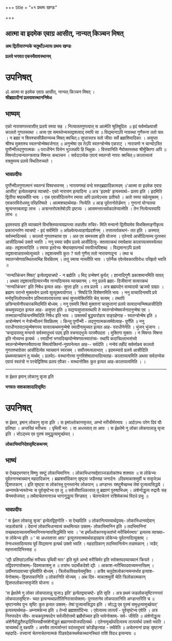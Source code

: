 +++
title = "०१ प्रथमः खण्डः"

+++


## आत्मा वा इदमेक एवाग्र आसीत्, नान्यत् किञ्चन मिषत्

**अथ द्वितीयारण्यके चतुर्थोऽध्यायः प्रथमः खण्डः**

**प्रलये भगवत एकस्यैवावस्थानम्**

# **उपनिषत्**

ॐ आत्मा वा इदमेक एवाग्र आसीत्, नान्यत् किञ्चन मिषत् ।  
**श्रीब्रह्मादीनां प्रलयावस्थाननिषेधः**

## भाष्यम्

एको नारायणस्त्वासीत् प्रलये रमया सह । नित्याततगुणत्वात् स आत्मेति श्रुतिषूदितः ॥ इदं सर्वमपेक्ष्यासौ कालतो गुणतस्तथा । अग्र्य एव समस्तेभ्यस्तद्वशत्वाद् रमापि सा ॥ विद्यमानाऽपि नाग्रस्था गुणैरूना ततो यतः । न ब्रह्मा न शिवश्चासीन्नैवान्यच्च मिषत् क्वचित्॥ सुप्तास्तत्र यतो जीवाः सर्वे ब्रह्मशिवादिकाः । असुप्ता श्रीश्च मुक्ताश्च स्वतन्त्रोन्मेषवर्जनात् ॥ अनुन्मेषा एव तेऽपि स्वतन्त्रोन्मेष एकराट् । नारायणो न चान्योऽस्ति पूर्णोन्मीलद्गुणात्मकः ॥ पराधीनेन वित्तेन भुञ्जन्नपि हि भिक्षुकः । वित्तवानिति नैवोक्तस्तथा श्रीर्मुक्तिगा अपि ॥ मिषन्तोऽप्यन्यतन्त्रत्वान्न मिषन्तः कथञ्चन । सर्वदाऽप्येक एवायं स्वतन्त्रो नापरः क्वचित्॥ कालाग्र्यत्वं वक्तुमस्य प्रलये स्थितिरुच्यते ।

### **भावप्रदीपः**

पूर्णोन्मीलगुणात्मानं स्वतन्त्रं विश्वभावनम् । नारायणमहं वन्दे मरुद्ब्रह्मादिकामदम् ॥'आत्मा वा इदमेक एवाग्र आसीत्' इत्येतत्खण्डं व्याचष्टे- एको नारायण इत्यादिना ॥ अत्र 'इदमग्रे' इत्यस्यार्थः- प्रलय इति । इदमिति द्वितीया षष्ठयर्थेति भावः । एक एवासीदित्यनेन रमाया अपि प्रलयेऽभावः प्रतीयते । अतो रमया सहेत्युक्तम् । एवकारविरोधस्तु परिहरिष्यते । आत्मशब्दार्थमाह- नित्येति ॥ आङ् पूर्वत्तनोतेर्डमन् । गुणानां योग्यतया श्रुत्यन्तरबलाद्वा लाभः । अत्रान्तरोपश्लेषोऽपि द्रष्टव्यः । आसमन्तात्सर्वकालेप्यात्मेति । तेन नित्येत्यस्यापि लाभः ॥

इदमस्याग्र इति व्याख्याने विभक्तिव्यत्ययप्राप्त्या तन्नातीव रुचिर- मिति मन्वानो द्वितीयामेव विभक्तिमङ्गीकृत्य प्रकारान्तरेण व्याचष्टे - इदं सर्वमिति ॥ अपेक्ष्येत्यध्याहार्यप्रदर्शनम् । तत्तात्पर्यकथनं- तत इति । अस्मात् सर्वस्मादित्यर्थः । कालतो गुणतश्चाग्र्य एव । अत एव समस्तश इति योजना । एतेनाग्रे आसीदित्यस्य पुरस्सर आसीदित्यर्थ उक्तो भवति । ननु रमया सहैव प्रलये आसीदित्यु- क्तत्वात्कथं रमापेक्षया कालाग्र्यत्वमस्येत्यत आह- तद्वशत्वादिति ॥ रमाया इतरेभ्यः श्रेष्ठयज्ञापनार्थं रमापीत्यपिशब्दः । विद्यमानाऽपि प्रलये तद्वशत्वान्नाग्रस्थेत्युच्यते । तद्वशत्वमपि कुतः ? यतो गुणैस् ततो नारायणादूना । तथा च स्वातन्त्र्येणाग्रस्थितत्वमिह विवक्षितम् । तत्तु रमाया नास्तीति भावः । एतेनैक एवेत्येवकारविरोधः परिहृतो भवति ॥

'नान्यत्किंचन मिषत्' इत्येतद्व्याचष्टे - न ब्रह्मेति ॥ मिद् उन्मेषणं कुर्वत् । ज्ञानादिगुणैः प्रकाशमानमिति यावत् । अथवा तद्वशत्वादित्यारभ्यैव नान्यदित्यस्य व्याख्यानम् । ननु प्रलये ब्रह्मा- दिजीवानां सत्वात्कथं 'नान्यत्किंचन' इति निषेध इत्यत आह- सुप्ता इति ॥ तत्र प्रलये । अत्र ब्रह्मपदेन वाय्वादयो ऋजवो ग्राह्याः । ब्रह्मणः परान्ते मुक्तत्वेन प्रलये सुत्युक्त्ययोगात् । ‘मिषदि’ति विशेषणमिति भावः । ननु वाय्वादिनामपि प्रये मनोवृत्तिलोपाभावेन प्रतिभातपरावरतया कथं सुप्तत्वेक्तिरिति चेत् सत्यम् । तथापि छत्रिन्यायेनौपचारकमिदमिति बोध्यम् । ननु एवमपि श्रियो मुक्तानां चासुप्तानां प्रलये सत्वादन्यन्मिषन्नासीदिति कथमुपपद्यत इत्यत आह- असुप्ता इति ॥ यद्यप्यसुप्तास्तथापि ते स्वतन्त्रोन्मेषवर्जनादनुन्मेषा एव । तस्मान्नान्यत्किंचनमिषदिति निषेध इति भावः । उक्तमर्थं बुद्ध्यारोहाय सङ्ग्रहेणाह - स्वतन्त्रोन्मेष इति ॥ अत्रोन्मेषणं न नेत्रोन्मीलनं विवक्षितम् । किन्तु पुर्णोन्मी - लद्गुणात्मकत्वमेवेत्याह- पूर्णेति ॥ ननु पराधीनतयाऽप्युन्मेषणस्य सत्वात्कथमनुन्मेषो रमादीनामुच्यत इत्यत आह- पराधीनेनेति । भुंजन् भुंजानः । ‘चन्द्रादयस्तु मन्यन्ते सर्वस्मादुभयं पदम् इति वचनाद्भुजेः परस्मैपदता । मुक्तिगा मुक्ताः । न मिषन्तः मिषन्त इति नोच्यन्त इत्यर्थः । रमादीनां भगवदिच्छयोन्मेषणवत्स्वातंत्र्य- स्थापि कदाचिल्लाभसंभवे स्वतन्त्रोन्मेषणस्यैवापत्या मिषत्वोक्तिर्ना-नुपपनेत्यत आह-- सर्वदेति । नन्वेवं तहींदं सर्वमपेक्ष्य कालतो गुणतश्चाग्रेसर आसीदित्येव व्याख्यानं स्वरसम् । सर्वोत्तमत्वलाभात् । इदमस्याग्रे प्रलये आसीदिति प्रथमव्याख्यानं तु व्यर्थम् । प्रलयेऽ- वस्थानोत्त्या गुणविशेषालाभादित्यताह- कालाग्र्यत्वमिति अथवा सर्वदाप्येक एवायं स्वतंत्रो न परचेद्विशिष्य प्रलय एवैका - वस्थानोक्तिः कुत इत्यत आह-कालग्र्यत्वमिति । ।

------------------------------------------------------------------------

स ईक्षत इमान् लोकानु सृजा इति

**भगवतः सशकाशादादिसृष्टिः**

# **उपनिषत्**

स ईक्षत, इमान् लोकानु सृजा इति । स इमांल्लोकानसृजत, अम्भो मरीचीर्मरमापः । अदोऽम्भः परेण दिवं यौः प्रतिष्ठा । अन्तरिक्षं मरीचयः । पृथिवी मरः । या अधस्तात् ता आपः । स ईक्षतेमे नु लोका लोकपालान्नु सृजा इति । सोऽद्भय एव पुरुषं समुद्धृत्यामूर्च्छयत् ।

**लोकाभिमानिदेवसृष्टिकथनम्**

## भाष्यं

स ऐच्छद्भगवान् विष्णुः स्रष्टुं लोकाभिमानिनः । लोकाभिधानवद्देवाञ्जडलोकांश्च शाश्वतः ॥ स लोकेभ्यः पूर्वतनानबाख्यान् महदादिकान् । ब्रह्मशर्वादिकान् सृष्ट्वा जडैस्सह जनार्दनः ॥दिवमाकाशमुर्वी च ससृजेऽथ द्विसप्तकान् । इति सृष्ट्वा स लोकांस्तु पुनस्तानेव लोकपान् ॥ अण्डान्तः स्रष्टुमैच्छच्च तेषां पूज्यत्वसिद्धये । अम्नामकेभ्यस्तेभ्यः स पूर्वसृष्टेभ्य एव तु ॥ सर्वजीवाधिकत्वात् तु ब्रह्माणं पुरुषाभिधम् । अंशेनोद्धृत्य रुद्रायैः सह चैनमयोजयत् ॥ तथैवाचेतनानाञ्च भागानुद्धृत्य पिण्डवत् । चेतनाचेतनं राशिमेकस्थं विदधे प्रभुः ॥

### **भावप्रदीपः**

' स ईक्षत लोकान्नु सृजा' इत्येतद्विवृणोति - स ऐच्छदिति ॥ लोकानित्यस्यार्थद्वयम्– लोकाभिधानवद्देवान् जडलोकांचे । देवानां लोकाभिधानवत्वं कथमित्यत उक्तम्- लोकाभिमानिन इति ॥ तदभिमानिनां तच्छब्दवाच्यत्वमभिमानिनयन्यायसिद्धमिति भावः । 'स इमाँल्लोकानसृजतांभो मरीचिर्मरमापः' इत्यस्य व्याख्या– स लोकेभ्य इति ॥ ' या अधस्तात्ता आपः' इत्युत्तरवाक्यार्थसङ्ग्रहाय लोकेभ्यः पूर्वतनादित्युक्तम् । तेनाधस्तादित्यस्य पूर्वं विद्यमाना इत्यर्थ उक्तो भवति । महदादिकान् तदभिमानित्वेन तन्नामकान् । जडैर् महत्तत्वादिभिस्सह ॥

'द्यौः प्रतिष्ठांऽतरिक्षं मरीचयः पृथिवी मारः' इति मूले अम्भो मरीचिर्मर इति स्वोक्तपदव्याख्यानं क्रियते । तद्विवरणायोक्तम्– दिवमाकाशमु त ॥ तत्रांभः पदार्थैकदेशो द्यौः । आकाश-मरीचिपदवाच्यमन्तरिक्षम् । उर्वीमरपदवाच्या पृथिवीति बोध्यम् । त्रिलोकविवक्षयेयमुक्तिः । अत्रैव चतुर्दशलोकानामन्तर्भाव इत्याश- येनोक्तम्– द्विसप्तकानिति ॥ लोकानिति योज्यम् । अथ दिव- माकाशमुर्ती चेति त्रिलोकात्मकान् द्विसप्तलोकान्ससृजेति योजना ॥

'स ईक्षतेमे नु लोका लोकपालान्नु सृजा३ इति' इत्येतद्व्याचष्टे- इति सृति । अत्र प्रथमं जडलोकसृष्टिरनन्तरं लोकपालसृष्टिरु- च्यत इत्यन्यथाप्रतीतिनिरासायोक्तम्- पुनस्तानेव लोकपालानिति अण्डान्तरिति च ॥ सृष्टानामेव पुनः सृष्टिः कुत इत्यत उक्तम्- तेषां पूज्यत्वसिद्धय इति । सोऽद्ध एव पुरुषं समुधृत्यामूर्च्छयत्' इत्यस्यार्थमाह– अम्नामकेभ्य इति ॥ तेभ्यो ब्रह्मशर्वादिभ्यः । एवेत्यस्य तात्पर्यं - पूर्वसृष्टेभ्य एवेति । अत्र निरुपपदेन जीव- वाचकपुरुषपदेन सर्वजीवोत्तमो ब्रह्मैवोच्यत इति भावेनोक्तम्- सर्व- जीवेति ॥ अंशेनोद्धृत्य अंशेनैवोद्धृतैरुद्रादिभिस्सहैनमंशेनोद्धृतं ब्रह्माणमयोजयदित्यर्थः । एतेनामूर्च्छयदित्यस्य तात्पर्यार्थ उक्तो भवति । त्राच्यमर्थं तु वक्ष्यति । अस्यैव तात्पर्यान्तरं वदंस्तदुभयं क्रोडीकृत्याह - तथैवेति ॥ अचेतनानां प्राक् सृष्टानां महदादि- तत्त्वानां चेतनाचेतनात्मकं पिंडवदेकस्थमेकस्थानस्थितं राशिं विदध इत्यन्वयः ॥

